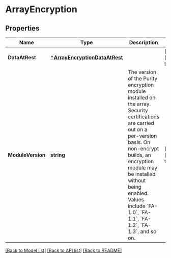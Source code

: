 # ArrayEncryption

## Properties
Name | Type | Description | Notes
------------ | ------------- | ------------- | -------------
**DataAtRest** | [***ArrayEncryptionDataAtRest**](Array_encryption_data_at_rest.md) |  | [optional] [default to null]
**ModuleVersion** | **string** | The version of the Purity encryption module installed on the array. Security certifications are carried out on a per-version basis. On non-encrypt builds, an encryption module may be installed without being enabled. Values include &#x60;FA-1.0&#x60;, &#x60;FA-1.1&#x60;, &#x60;FA-1.2&#x60;, &#x60;FA-1.3&#x60;, and so on. | [optional] [default to null]

[[Back to Model list]](../README.md#documentation-for-models) [[Back to API list]](../README.md#documentation-for-api-endpoints) [[Back to README]](../README.md)

